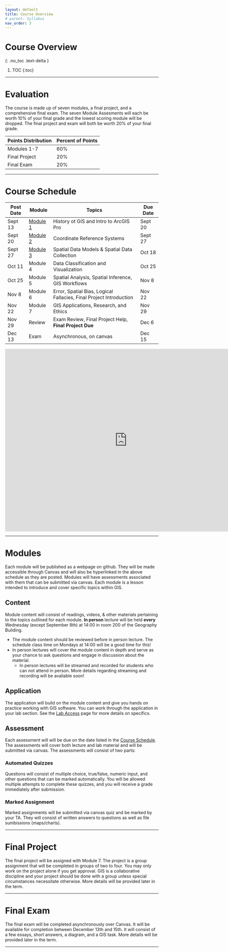 ```yaml
---
layout: default
title: Course Overview
# parent: Syllabus
nav_order: 3
---
```


# Course Overview
{: .no_toc .text-delta }

1. TOC
{:toc}

---

# Evaluation

The course is made up of seven modules, a final project, and a comprehensive final exam.  The seven Module Assesments will each be worth 10% of your final grade and the lowest scoring module will be dropped.  The final project and exam will both be worth 20% of your final grade.

| Points Distribution | Percent of Points |
|---------------------|-------------------|
| Modules 1-7         | 60%               |
| Final Project       | 20%               |
| Final Exam          | 20%               |

---

# Course Schedule

|Post Date|                          Module                           |                              Topics                              |Due Date|
|---------|-----------------------------------------------------------|------------------------------------------------------------------|--------|
|Sept 13  |[Module 1](https://june-skeeter.github.io/Module1_GEOS270/)|History ot GIS and Intro to ArcGIS Pro                            |Sept 20 |
|Sept 20  |[Module 2](https://june-skeeter.github.io/Module2_GEOS270/)|Coordinate Reference Systems                                      |Sept 27 |
|Sept 27  |[Module 3](https://june-skeeter.github.io/Module3_GEOS270/)|Spatial Data Models & Spatial Data Collection                     |Oct 18  |
|Oct 11   |Module 4                                                   |Data Classification and Visualization                             |Oct 25  |
|Oct 25   |Module 5                                                   |Spatial Analysis, Spatial Inference, GIS Workflows                |Nov 8   |
|Nov 8    |Module 6                                                   |Error, Spatial Bias, Logical Fallacies, Final Project Introduction|Nov 22  |
|Nov 22   |Module 7                                                   |GIS Applications, Research, and Ethics                            |Nov 29  |
|Nov 29   |Review                                                     |Exam Review, Final Project Help, **Final Project Due**            |Dec 6   |
|Dec 13   |Exam                                                       |Asynchronous, on canvas                                           |Dec 15  |

<iframe src="https://calendar.google.com/calendar/embed?src=8c8pmsg6k1kf44sdn9mh84p0bg%40group.calendar.google.com&ctz=America%2FVancouver" style="border: 0" width="800" height="600" frameborder="0" scrolling="no"></iframe>

---

# Modules

Each module will be published as a webpage on github.  They will be made accessible through Canvas and will also be hyperlinked in the above schedule as they are posted.  Modules will have assessments associated with them that can be submitted via canvas.  Each module is a lesson intended to introduce and cover specific topics within GIS.

## Content

Module content will consist of readings, videos, & other materials pertaining to the topics outlined for each module.  **In person** lecture will be held **every** Wednesday (except September 8th) at 14:00 in room 200 of the Geography Building.
* The module content should be reviewed before in person lecture.  The schedule class time on Mondays at 14:00 will be a good time for this!
* In person lectures will cover the module content in depth and serve as your chance to ask questions and engage in discussion about the material.
  * In person lectures will be streamed and recorded for students who can not attend in person.  More details regarding streaming and recording will be avaliable soon!

## Application

The application will build on the module content and give you hands on practice working with GIS software.  You can work through the application in your lab section.  See the [Lab Access](/Labs.md) page for more details on specifics. 

## Assessment

Each assessment will will be due on the date listed in the [Course Schedule](#course-schedule).  The assessments will cover both lecture and lab material and will be submitted via canvas.  The assessments will consist of two parts:

### Automated Quizzes

Questions will consist of multiple choice, true/false, numeric input, and other questions that can be marked automatically.  You will be allowed multiple attempts to complete these quizzes, and you will receive a grade immediately after submission.  

### Marked Assignment

Marked assignments will be submitted via canvas quiz and be marked by your TA.  They will consist of written answers to questions as well as file sumbissions (maps/charts).

---

# Final Project

The final project will be assigned with Module 7.  The project is a group assignment that will be completed in groups of two to four.  You may only work on the project alone if you get approval.  GIS is a collaborative discipline and your project should be done with a group unless special circumstances necessitate otherwise.  More details will be provided later in the term.

---

# Final Exam

The final exam will be completed asynchronously over Canvas. It will be available for completion between December 13th and 15th.  It will consist of a few essays, short answers, a diagram, and a GIS task.  More details will be provided later in the term.

---